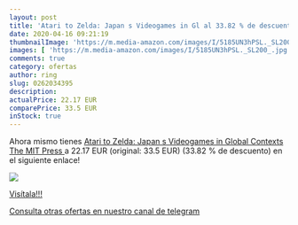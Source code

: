 ```yaml
---
layout: post
title: 'Atari to Zelda: Japan s Videogames in Gl al 33.82 % de descuento'
date: 2020-04-16 09:21:19
thumbnailImage: 'https://m.media-amazon.com/images/I/5185UN3hPSL._SL200_.jpg'
images: [ 'https://m.media-amazon.com/images/I/5185UN3hPSL._SL200_.jpg' ]
comments: true
category: ofertas
author: ring
slug: 0262034395
description:
actualPrice: 22.17 EUR
comparePrice: 33.5 EUR
inStock: true
---
```


Ahora mismo tienes [Atari to Zelda: Japan s Videogames in Global Contexts  The MIT Press ](https://www.amazon.com/dp/0262034395/?tag=redken08-20) a 22.17 EUR (original: 33.5 EUR) (33.82 %  de descuento) en el siguiente enlace!

[![](https://m.media-amazon.com/images/I/5185UN3hPSL._SL200_.jpg)](https://www.amazon.com/dp/0262034395/?tag=redken08-20)

[Visítala!!!](https://www.amazon.com/dp/0262034395/?tag=redken08-20)

[Consulta otras ofertas en nuestro canal de telegram](https://t.me/s/ofertas25)
